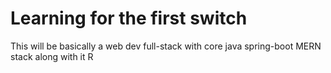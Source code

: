 # Learning for the first switch
This will be basically a web dev full-stack with core java spring-boot MERN stack along with it R
